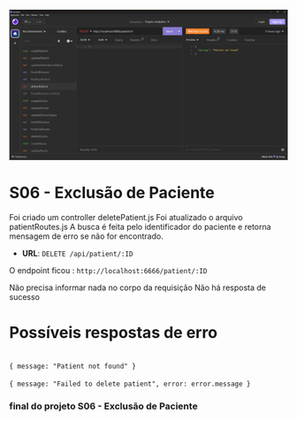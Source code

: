 ![S06 - Exclusão de Paciente](./img/s06_exclusao_de_paciente.jpg)

# S06 - Exclusão de Paciente

Foi criado um controller deletePatient.js
Foi atualizado o arquivo patientRoutes.js
A busca é feita pelo identificador do paciente e retorna mensagem de erro se não for encontrado.

- **URL**: `DELETE /api/patient/:ID`

O endpoint ficou : `http://localhost:6666/patient/:ID`

Não precisa informar nada no corpo da requisição
Não há resposta de sucesso

# Possíveis respostas de erro

````

{ message: "Patient not found" }

{ message: "Failed to delete patient", error: error.message }
````

### final do projeto S06 - Exclusão de Paciente
